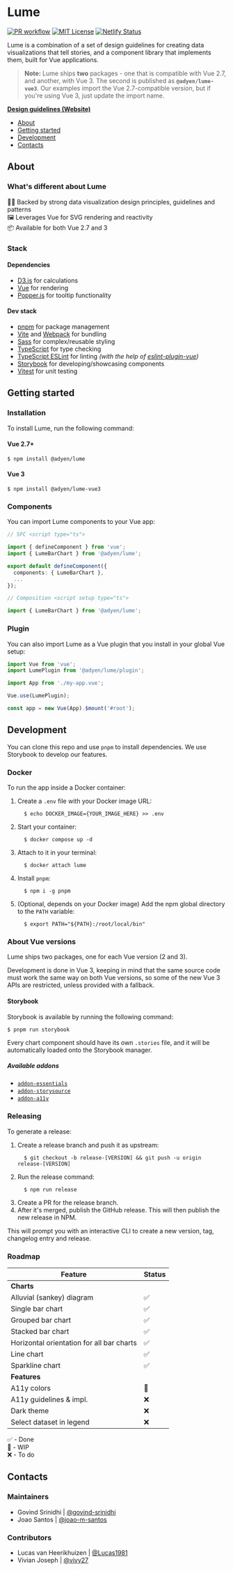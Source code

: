 # Lume

[![PR workflow](https://github.com/Adyen/lume/actions/workflows/pr.yml/badge.svg)](https://github.com/Adyen/lume/actions/workflows/pr.yml)
[![MIT License](https://img.shields.io/badge/license-MIT)](https://github.com/Adyen/lume/blob/main/LICENSE)
[![Netlify Status](https://api.netlify.com/api/v1/badges/a6c48bc7-b4d2-4be4-ad36-cbd353ab4f07/deploy-status)](https://app.netlify.com/sites/adyen-lume/deploys)

Lume is a combination of a set of design guidelines for creating data visualizations that tell stories, and a component library that implements them, built for Vue applications.

> **Note:** Lume ships **two** packages - one that is compatible with Vue 2.7, and another, with Vue 3. The second is published as **`@adyen/lume-vue3`**. Our examples import the Vue 2.7-compatible version, but if you're using Vue 3, just update the import name.

**[Design guidelines (Website)](https://lumedataviz.com/)**

- [About](#about)
- [Getting started](#getting-started)
- [Development](#development)
- [Contacts](#contacts)

## About

### What's different about Lume

🧑‍🎨 Backed by strong data visualization design principles, guidelines and patterns  
🖼️ Leverages Vue for SVG rendering and reactivity  
📦 Available for both Vue 2.7 and 3

### Stack

#### Dependencies

- [D3.js](https://d3js.org/) for calculations
- [Vue](https://vuejs.org/) for rendering
- [Popper.js](https://popper.js.org/) for tooltip functionality

#### Dev stack

- [pnpm](https://pnpm.io/) for package management
- [Vite](https://vitejs.dev/) and [Webpack](https://webpack.js.org/) for bundling
- [Sass](https://sass-lang.com/) for complex/reusable styling
- [TypeScript](https://www.typescriptlang.org/) for type checking
- [TypeScript ESLint](https://typescript-eslint.io/) for linting _(with the help of [eslint-plugin-vue](https://eslint.vuejs.org/))_
- [Storybook](https://storybook.js.org/) for developing/showcasing components
- [Vitest](https://vitest.dev/) for unit testing

## Getting started

### Installation

To install Lume, run the following command:

#### Vue 2.7+

```shell
$ npm install @adyen/lume
```

#### Vue 3

```shell
$ npm install @adyen/lume-vue3
```

### Components

You can import Lume components to your Vue app:

```ts
// SFC <script type="ts">

import { defineComponent } from 'vue';
import { LumeBarChart } from '@adyen/lume';

export default defineComponent({
  components: { LumeBarChart },
  ...
});
```

```ts
// Composition <script setup type="ts">

import { LumeBarChart } from '@adyen/lume';
```

### Plugin

You can also import Lume as a Vue plugin that you install in your global Vue setup:

```ts
import Vue from 'vue';
import LumePlugin from '@adyen/lume/plugin';

import App from './my-app.vue';

Vue.use(LumePlugin);

const app = new Vue(App).$mount('#root');
```

## Development

You can clone this repo and use `pnpm` to install dependencies. We use Storybook to develop our features.

### Docker

To run the app inside a Docker container:

1. Create a `.env` file with your Docker image URL:
   ```shell
     $ echo DOCKER_IMAGE={YOUR_IMAGE_HERE} >> .env
   ```
2. Start your container:
   ```shell
     $ docker compose up -d
   ```
3. Attach to it in your terminal:
   ```shell
     $ docker attach lume
   ```
4. Install `pnpm`:
   ```shell
     $ npm i -g pnpm
   ```
5. (Optional, depends on your Docker image) Add the npm global directory to the `PATH` variable:
   ```shell
     $ export PATH="${PATH}:/root/local/bin"
   ```

### About Vue versions

Lume ships two packages, one for each Vue version (2 and 3).

Development is done in Vue 3, keeping in mind that the same source code must work the same way on both Vue versions, so some of the new Vue 3 APIs are restricted, unless provided with a fallback.

#### Storybook

Storybook is available by running the following command:

```shell
$ pnpm run storybook
```

Every chart component should have its own `.stories` file, and it will be automatically loaded onto the Storybook manager.

##### Available addons

- [`addon-essentials`](https://www.npmjs.com/package/@storybook/addon-essentials)
- [`addon-storysource`](https://www.npmjs.com/package/@storybook/addon-storysource)
- [`addon-a11y`](https://www.npmjs.com/package/@storybook/addon-a11y)

### Releasing

To generate a release:

1. Create a release branch and push it as upstream:
   ```shell
     $ git checkout -b release-[VERSION] && git push -u origin release-[VERSION]
   ```
2. Run the release command:
   ```shell
     $ npm run release
   ```
3. Create a PR for the release branch.
4. After it's merged, publish the GitHub release. This will then publish the new release in NPM.

This will prompt you with an interactive CLI to create a new version, tag, changelog entry and release.

### Roadmap

| Feature                                   | Status |
| ----------------------------------------- | ------ |
| **Charts**                                |        |
| Alluvial (sankey) diagram                 | ✅     |
| Single bar chart                          | ✅     |
| Grouped bar chart                         | ✅     |
| Stacked bar chart                         | ✅     |
| Horizontal orientation for all bar charts | ✅     |
| Line chart                                | ✅     |
| Sparkline chart                           | ✅     |
| **Features**                              |        |
| A11y colors                               | 🚧     |
| A11y guidelines & impl.                   | ❌     |
| Dark theme                                | ❌     |
| Select dataset in legend                  | ❌     |

✅ - Done  
🚧 - WIP  
❌ - To do

## Contacts

### Maintainers

- Govind Srinidhi | [@govind-srinidhi](https://github.com/govind-srinidhi)
- Joao Santos | [@joao-m-santos](https://github.com/joao-m-santos)

### Contributors

- Lucas van Heerikhuizen | [@Lucas1981](https://github.com/Lucas1981)
- Vivian Joseph | [@vivy27](https://github.com/vivy27)
